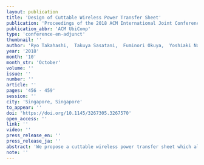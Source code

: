 ```yaml
---
layout: publication
title: 'Design of Cuttable Wireless Power Transfer Sheet'
publication: 'Proceedings of the 2018 ACM International Joint Conference on Pervasive and Ubiquitous Computing'
publication_abbr: 'ACM UbiComp'
type: 'conference-en-adjunct'
thumbnail: ''
author: 'Ryo Takahashi,  Takuya Sasatani,  Fuminori Okuya,  Yoshiaki Narusue,  and Yoshihiro Kawahara'
year: '2018'
month: '10'
month_str: 'October'
volume: ''
issue: ''
number: ''
article: ''
pages: '456 - 459'
session: ''
city: 'Singapore, Singapore'
to_appear: ''
doi: 'https://doi.org/10.1145/3267305.3267570'
open_access: ''
link: ''
video: ''
press_release_en: ''
press_release_ja: ''
abstract: 'We propose a cuttable wireless power transfer sheet which allows users to modify its size and shape. This intuitive manipulation allows the users to easily add wireless power transmission capabilities to everyday objects. The properties of the sheet such as thinness, flexibility, and lightness make our sheet highly compatible with various configurations. The sheet includes H-tree wiring that allows the sheet to remain functional even when cut from the outside of the sheet. To show its feasibility, we present three applications in the combinations of our sheet and daily objects: wireless charging furniture, bag, and jacket.'
note: ''
---
```

